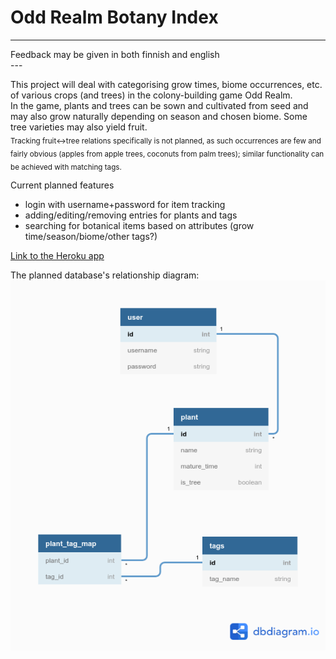 # Odd Realm Botany Index  

---  
Feedback may be given in both finnish and english  
\---  

This project will deal with categorising grow times, biome occurrences, etc. of various crops (and trees) in the colony-building game Odd Realm.  
In the game, plants and trees can be sown and cultivated from seed and may also grow naturally depending on season and chosen biome. Some tree varieties may also yield fruit.  
<sub>Tracking fruit<->tree relations specifically is not planned, as such occurrences are few and fairly obvious (apples from apple trees, coconuts from palm trees); similar functionality can be achieved with matching tags.</sub>



Current planned features  
 - login with username+password for item tracking  
 - adding/editing/removing entries for plants and tags  
 - searching for botanical items based on attributes (grow time/season/biome/other tags?)  
 
[Link to the Heroku app](https://oddrealmbotany.herokuapp.com/)



The planned database's relationship diagram:  
![the planned database structure](./documentation/DBdiagram.png "The Planned Database")
